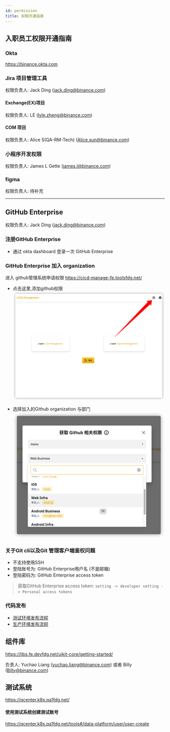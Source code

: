 ```yaml
---
id: permission
title: 权限开通指南
---
```


## 入职员工权限开通指南
### Okta

https://binance.okta.com

### Jira 项目管理工具
权限负责人:  Jack Ding (jack.ding@binance.com)

####  Exchange(EX)项目
权限负责人:   LE (lyle.zheng@binance.com)

####  COM 项目
权限负责人:   Alice S(QA-RM-Tech) (Alice.sun@binance.com)

### 小程序开发权限
权限负责人: James L Gette (james.l@binance.com)

### figma
权限负责人: 待补充

***

## GitHub Enterprise 
权限负责人:  Jack Ding (jack.ding@binance.com)
### 注册GitHub Enterprise

* 通过 okta dashboard 登录一次 GitHub Enterprise

### GitHub Enterprise 加入 organization

进入 github管理系统申请权限
https://cicd-manage-fe.toolsfdg.net/


* 点击这里,添加github权限
![图 17](../../../static/img/fe/5c5b1d9919ef8d11163d653c0a78e57f62741bf52f38b912c8ed606334c45060.png)  

* 选择加入的Github organization 与部门
![图 18](../../../static/img/fe/aad656642a2aa052a2343f118ea16eb9349151889621b29014cf6c17b46da0c5.png)  


### 关于Git cli以及Git 管理客户端鉴权问题

* 不支持使用SSH
* 登陆账号为: GitHub Enterprise用户名 (不是邮箱)
* 登陆密码为:  GitHub Enterprise access token

> 获取GitHub Enterprise access token: `setting -> developer setting -> Personal access tokens`

### 代码发布

*  [测试环境发布流程](https://libs.fe.devfdg.net/ci-cd/test-pr/)
*  [生产环境发布流程](https://libs.fe.devfdg.net/ci-cd/release/)


## 组件库

https://libs.fe.devfdg.net/uikit-core/getting-started/

负责人: Yuchao Liang (yuchao.liang@binance.com) 或者 Billy (Billy@binance.com)
## 测试系统

https://qcenter.k8s.qa1fdg.net/

#### 使用测试系统创建测试账号

https://qcenter.k8s.qa1fdg.net/tools#/data-platform/user/user-create